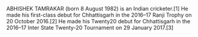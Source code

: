 ABHISHEK TAMRAKAR (born 8 August 1982) is an Indian cricketer.[1] He made his first-class debut for Chhattisgarh in the 2016–17 Ranji Trophy on 20 October 2016.[2] He made his Twenty20 debut for Chhattisgarh in the 2016–17 Inter State Twenty-20 Tournament on 29 January 2017.[3]
